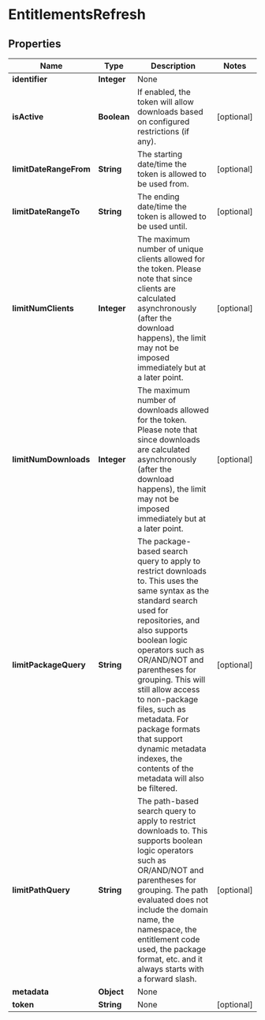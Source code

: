 
# EntitlementsRefresh

## Properties
Name | Type | Description | Notes
------------ | ------------- | ------------- | -------------
**identifier** | **Integer** | None | 
**isActive** | **Boolean** | If enabled, the token will allow downloads based on configured restrictions (if any). |  [optional]
**limitDateRangeFrom** | **String** | The starting date/time the token is allowed to be used from. |  [optional]
**limitDateRangeTo** | **String** | The ending date/time the token is allowed to be used until. |  [optional]
**limitNumClients** | **Integer** | The maximum number of unique clients allowed for the token. Please note that since clients are calculated asynchronously (after the download happens), the limit may not be imposed immediately but at a later point. |  [optional]
**limitNumDownloads** | **Integer** | The maximum number of downloads allowed for the token. Please note that since downloads are calculated asynchronously (after the download happens), the limit may not be imposed immediately but at a later point. |  [optional]
**limitPackageQuery** | **String** | The package-based search query to apply to restrict downloads to. This uses the same syntax as the standard search used for repositories, and also supports boolean logic operators such as OR/AND/NOT and parentheses for grouping. This will still allow access to non-package files, such as metadata. For package formats that support dynamic metadata indexes, the contents of the metadata will also be filtered. |  [optional]
**limitPathQuery** | **String** | The path-based search query to apply to restrict downloads to. This supports boolean logic operators such as OR/AND/NOT and parentheses for grouping. The path evaluated does not include the domain name, the namespace, the entitlement code used, the package format, etc. and it always starts with a forward slash. |  [optional]
**metadata** | **Object** | None | 
**token** | **String** | None |  [optional]



